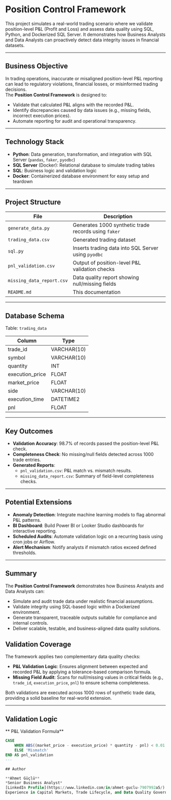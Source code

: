 # Position Control Framework

This project simulates a real-world trading scenario where we validate position-level P&L (Profit and Loss) and assess data quality using SQL, Python, and Dockerized SQL Server. It demonstrates how Business Analysts and Data Analysts can proactively detect data integrity issues in financial datasets.

---

## Business Objective

In trading operations, inaccurate or misaligned position-level P&L reporting can lead to regulatory violations, financial losses, or misinformed trading decisions.  
The **Position Control Framework** is designed to:

- Validate that calculated P&L aligns with the recorded P&L.
- Identify discrepancies caused by data issues (e.g., missing fields, incorrect execution prices).
- Automate reporting for audit and operational transparency.

---

## Technology Stack

- **Python**: Data generation, transformation, and integration with SQL Server (`pandas`, `faker`, `pyodbc`)
- **SQL Server** (Docker): Relational database to simulate trading tables
- **SQL**: Business logic and validation logic
- **Docker**: Containerized database environment for easy setup and teardown

---

## Project Structure

| File | Description |
|------|-------------|
| `generate_data.py` | Generates 1000 synthetic trade records using `faker` |
| `trading_data.csv` | Generated trading dataset |
| `sql.py` | Inserts trading data into SQL Server using `pyodbc` |
| `pnl_validation.csv` | Output of position-level P&L validation checks |
| `missing_data_report.csv` | Data quality report showing null/missing fields |
| `README.md` | This documentation |

---

## Database Schema

Table: `trading_data`

| Column          | Type         |
|-----------------|--------------|
| trade_id        | VARCHAR(10)  |
| symbol          | VARCHAR(10)  |
| quantity        | INT          |
| execution_price | FLOAT        |
| market_price    | FLOAT        |
| side            | VARCHAR(10)  |
| execution_time  | DATETIME2    |
| pnl             | FLOAT        |

---


## Key Outcomes

- **Validation Accuracy**: 98.7% of records passed the position-level P&L check.
- **Completeness Check**: No missing/null fields detected across 1000 trade entries.
- **Generated Reports**:
  - `pnl_validation.csv`: P&L match vs. mismatch results.
  - `missing_data_report.csv`: Summary of field-level completeness checks.

---

## Potential Extensions

- **Anomaly Detection**: Integrate machine learning models to flag abnormal P&L patterns.
- **BI Dashboard**: Build Power BI or Looker Studio dashboards for interactive reporting.
- **Scheduled Audits**: Automate validation logic on a recurring basis using cron jobs or Airflow.
- **Alert Mechanism**: Notify analysts if mismatch ratios exceed defined thresholds.

---

## Summary

The **Position Control Framework** demonstrates how Business Analysts and Data Analysts can:

- Simulate and audit trade data under realistic financial assumptions.
- Validate integrity using SQL-based logic within a Dockerized environment.
- Generate transparent, traceable outputs suitable for compliance and internal controls.
- Deliver scalable, testable, and business-aligned data quality solutions.
## Validation Coverage

The framework applies two complementary data quality checks:

- **P&L Validation Logic**: Ensures alignment between expected and recorded P&L by applying a tolerance-based comparison formula.
- **Missing Field Audit**: Scans for null/missing values in critical fields (e.g., `trade_id`, `execution_price`, `pnl`) to ensure schema completeness.

Both validations are executed across 1000 rows of synthetic trade data, providing a solid baseline for real-world extension.

---


## Validation Logic

** P&L Validation Formula**

```sql
CASE 
    WHEN ABS((market_price - execution_price) * quantity - pnl) < 0.01 THEN 'OK'
    ELSE 'Mismatch'
END AS pnl_validation
---

## Author

**Ahmet Güçlü**  
*Senior Business Analyst*  
[LinkedIn Profile](https://www.linkedin.com/in/ahmet-guclu-7907992a5/)  
Experience in Capital Markets, Trade Lifecycle, and Data Quality Governance.
